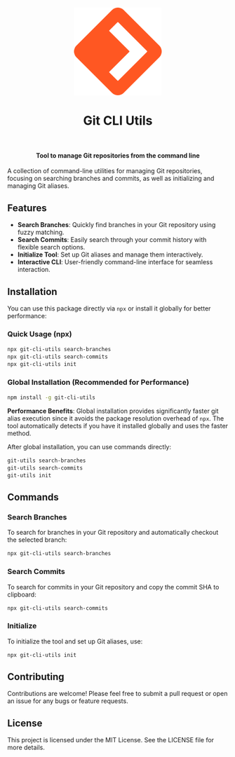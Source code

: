 <h1 align="center">
  <br>
    <img src="./logo.png" alt="logo" width="200">
  <br><br>
  Git CLI Utils
  <br>
  <br>
</h1>

<h4 align="center">Tool to manage Git repositories from the command line</h4>

A collection of command-line utilities for managing Git repositories, focusing on searching branches and commits, as well as initializing and managing Git aliases.

## Features

- **Search Branches**: Quickly find branches in your Git repository using fuzzy matching.
- **Search Commits**: Easily search through your commit history with flexible search options.
- **Initialize Tool**: Set up Git aliases and manage them interactively.
- **Interactive CLI**: User-friendly command-line interface for seamless interaction.

## Installation

You can use this package directly via `npx` or install it globally for better performance:

### Quick Usage (npx)

```bash
npx git-cli-utils search-branches
npx git-cli-utils search-commits
npx git-cli-utils init
```

### Global Installation (Recommended for Performance)

```bash
npm install -g git-cli-utils
```

**Performance Benefits**: Global installation provides significantly faster git alias execution since it avoids the package resolution overhead of `npx`. The tool automatically detects if you have it installed globally and uses the faster method.

After global installation, you can use commands directly:

```bash
git-utils search-branches
git-utils search-commits
git-utils init
```

## Commands

### Search Branches

To search for branches in your Git repository and automatically checkout the selected branch:

```bash
npx git-cli-utils search-branches
```

### Search Commits

To search for commits in your Git repository and copy the commit SHA to clipboard:

```bash
npx git-cli-utils search-commits
```

### Initialize

To initialize the tool and set up Git aliases, use:

```bash
npx git-cli-utils init
```

## Contributing

Contributions are welcome! Please feel free to submit a pull request or open an issue for any bugs or feature requests.

## License

This project is licensed under the MIT License. See the LICENSE file for more details.
